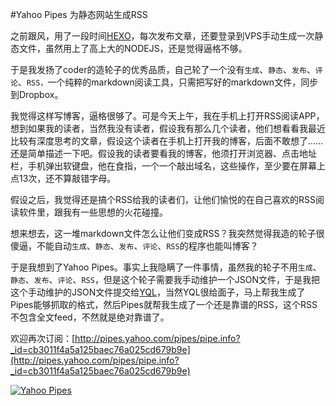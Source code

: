 #Yahoo Pipes 为静态网站生成RSS

之前跟风，用了一段时间[HEXO](http://hexo.io)，每次发布文章，还要登录到VPS手动生成一次静态文件，虽然用上了高上大的NODEJS，还是觉得逼格不够。

于是我发扬了coder的造轮子的优秀品质，自己轮了一个没有`生成`、`静态`、`发布`、`评论`、`RSS，`一个纯粹的markdown阅读工具，只需把写好的markdown文件，同步到Dropbox。

我觉得这样写博客，逼格很够了。可是今天上午，我在手机上打开RSS阅读APP，想到如果我的读者，当然我没有读者，假设我有那么几个读者，他们想看看我最近比较有深度思考的文章，假设这个读者在手机上打开我的博客，后面不敢想了……还是简单描述一下吧。假设我的读者要看我的博客，他须打开浏览器、点击地址栏，手机弹出软键盘，他在食指，一个一个敲出域名，这些操作，至少要在屏幕上点13次，还不算敲错字母。

假设之后，我觉得还是搞个RSS给我的读者们，让他们愉悦的在自己喜欢的RSS阅读软件里，跟我有一些思想的火花碰撞。

想来想去，这一堆markdown文件怎么让他们变成RSS？我突然觉得我造的轮子很傻逼，不能自动`生成`、`静态`、`发布`、`评论`、`RSS`的程序也能叫博客？

于是我想到了Yahoo Pipes。事实上我隐瞒了一件事情，虽然我的轮子不用`生成`、`静态`、`发布`、`评论`、`RSS`，但是这个轮子需要我手动维护一个JSON文件，于是我把这个手动维护的JSON文件提交给[YQL](https://developer.yahoo.com/yql/console/)，当然YQL很给面子，马上帮我生成了Pipes能够抓取的格式，然后Pipes就帮我生成了一个还是靠谱的RSS，这个RSS不包含全文feed，不然就是绝对靠谱了。

欢迎再次订阅：[http://pipes.yahoo.com/pipes/pipe.info?_id=cb3011f4a5a125baec76a025cd679b9e](http://pipes.yahoo.com/pipes/pipe.info?_id=cb3011f4a5a125baec76a025cd679b9e)

[![Yahoo Pipes](https://dl.dropboxusercontent.com/u/2589242/2014/yahoopipes.PNG)](https://dl.dropboxusercontent.com/u/2589242/2014/yahoopipes.PNG)